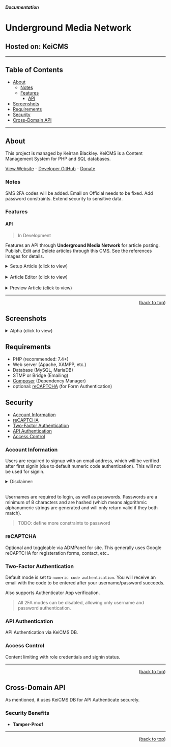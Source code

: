 ##### Documentation
# Underground Media Network
## Hosted on: KeiCMS

<hr/>

## Table of Contents
- [About](#about)
    - [Notes](#notes)
    - [Features](#features)
        - [API](#articles)
- [Screenshots](#screenshots)
- [Requirements](#requirements)
- [Security](#security)
- [Cross-Domain API](#cross-domain-api)
<hr/>

## About
This project is managed by Keirran Blackley. KeiCMS is a Content Management System for PHP and SQL databases.

[View Website](https://example.com/) - 
[Developer GitHub](https://github.com/KeiBlackley) -
[Donate](https://paypal.me/KeiBlackley)

### Notes
SMS 2FA codes will be added. 
Email on Official needs to be fixed. 
Add password constraints.
Extend security to sensitive data.

### Features

#### API
> In Development

Features an API through **Underground Media Network** for article posting. Publish, Edit and Delete articles through this CMS. See the references images for details.

<details>
<summary> Setup Article (click to view) </summary>
<img src="docs/api/article_setup.png" alt="Setup Article" />
</details>
<br/>
<details>
<summary> Article Editor (click to view) </summary>
<img src="docs/api/article_editor.png" alt="Article Editor" />
</details>
<br/>
<details>
<summary> Preview Article (click to view) </summary>
<img src="docs/api/article_preview.png" alt="Preview Article" />
</details>

<hr/>
<div align="right"> (<a href="#documentation">back to top</a>) </div>

## Screenshots

<details>
<summary> Alpha (click to view) </summary>
<blockquote>This version has its own Articles Database. Pulls Spotify Data for Podcasts. Members Login.</blockquote>
<img src="docs/alpha.png" alt="Alpha Preview" />
</details>

## Requirements
- PHP (recommended: 7.4+)
- Web server (Apache, XAMPP, etc.)
- Database (MySQL, MariaDB)
- STMP or Bridge (Emailing)
- [Composer](https://getcomposer.org/) (Dependency Manager)
- optional: [reCAPTCHA](https://developers.google.com/recaptcha) (for Form Authentication)

## Security
- [Account Information](#account-information)
- [reCAPTCHA](#recaptcha)
- [Two-Factor Authentication](#two-factor-authentication)
- [API Authentication](#api-authentication)
- [Access Control](#access-control)

### Account Information
Users are required to signup with an email address, which will be verified after first signin (due to default numeric code authentication). This will not be used for signin.

<details><br/>
<summary> Disclaimer: </summary>

Email addresses are used for:
- Signup Complete Confirmation
- Two-Factor Authentication (Numeric Code)
- Reset Password
- Support Messages
</details><br/>

Usernames are required to login, as well as passwords. Passwords are a minimum of 8 characters and are hashed (which means algorithmic alphanumeric strings are generated and will only return valid if they both match).
> TODO: define more constraints to password

### reCAPTCHA
Optional and toggleable via ADMPanel for site.
This generally uses Google reCAPTCHA for registeration forms, contact, etc..

### Two-Factor Authentication
Default mode is set to `numeric code authentication`. You will receive an email with the code to be entered after your username/password succeeds.

Also supports Authenticator App verification.

> All 2FA modes can be disabled, allowing only username and password authentication.

### API Authentication
API Authentication via KeiCMS DB.

### Access Control
Content limiting with role credentials and signin status.

<hr/>
<div align="right"> (<a href="#documentation">back to top</a>) </div>

## Cross-Domain API
As mentioned, it uses KeiCMS DB for API Authenticate securely.

### Security Benefits
- **Tamper-Proof** 

<hr/>
<div align="right"> (<a href="#documentation">back to top</a>) </div>